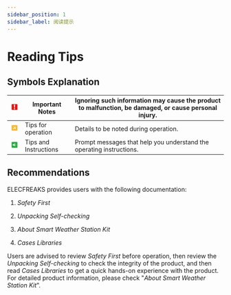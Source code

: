 ```yaml
---
sidebar_position: 1
sidebar_label: 阅读提示
---
```



# Reading Tips

##  Symbols Explanation

| ![](./images/smart-weather-station-kit-reading-tips-01.png) | Important Notes       | Ignoring such information may cause the product to malfunction, be damaged, or cause personal injury. |
| ----------------------------------------------------------- | --------------------- | ------------------------------------------------------------ |
| ![](./images/smart-weather-station-kit-reading-tips-02.png) | Tips for operation    | Details to be noted during operation.                        |
| ![](./images/smart-weather-station-kit-reading-tips-03.png) | Tips and Instructions | Prompt messages that help you understand the operating instructions. |

## Recommendations

ELECFREAKS provides users with the following documentation:

1. *Safety First*

2. *Unpacking Self-checking*

3. *About Smart Weather Station Kit*

4. *Cases Libraries*

Users are advised to review *Safety First* before operation, then review the *Unpacking Self-checking* to check the integrity of the product, and then read *Cases Libraries* to get a quick hands-on experience with the product. For detailed product information, please check "*About Smart Weather Station Kit*".
